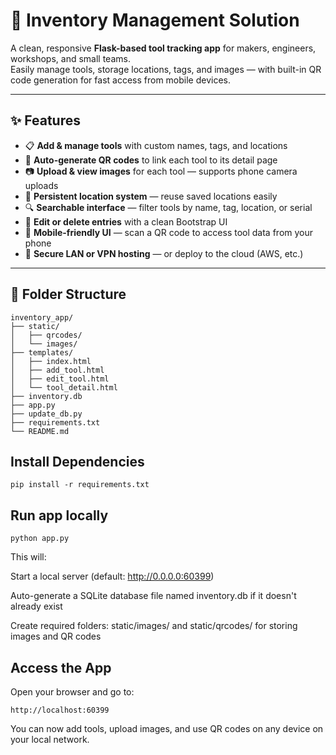 # 🧰 Inventory Management Solution

A clean, responsive **Flask-based tool tracking app** for makers, engineers, workshops, and small teams.  
Easily manage tools, storage locations, tags, and images — with built-in QR code generation for fast access from mobile devices.

---

## ✨ Features

- 📋 **Add & manage tools** with custom names, tags, and locations
- 📎 **Auto-generate QR codes** to link each tool to its detail page
- 📷 **Upload & view images** for each tool — supports phone camera uploads
- 🧠 **Persistent location system** — reuse saved locations easily
- 🔍 **Searchable interface** — filter tools by name, tag, location, or serial
- 🧾 **Edit or delete entries** with a clean Bootstrap UI
- 📱 **Mobile-friendly UI** — scan a QR code to access tool data from your phone
- 🔐 **Secure LAN or VPN hosting** — or deploy to the cloud (AWS, etc.)

---

## 📁 Folder Structure
```
inventory_app/
├── static/
│   ├── qrcodes/
│   └── images/
├── templates/
│   ├── index.html
│   ├── add_tool.html
│   ├── edit_tool.html
│   └── tool_detail.html
├── inventory.db
├── app.py
├── update_db.py
├── requirements.txt
└── README.md
```
## Install Dependencies

```
pip install -r requirements.txt
```

## Run app locally 
```
python app.py
```
This will:

Start a local server (default: http://0.0.0.0:60399)

Auto-generate a SQLite database file named inventory.db if it doesn't already exist

Create required folders: static/images/ and static/qrcodes/ for storing images and QR codes


## Access the App 
Open your browser and go to:
```
http://localhost:60399
```
You can now add tools, upload images, and use QR codes on any device on your local network.


 





